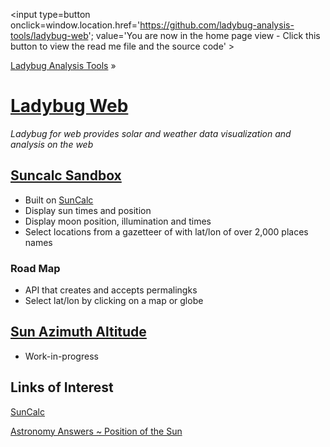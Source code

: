 ﻿<span style=display:none; >[You are now in a GitHub source code view - click this link to view the home page]( http://ladybug-analysis-tools.github.io/ladybug-web/ "View file as a web page." ) </span>
<input type=button onclick=window.location.href='https://github.com/ladybug-analysis-tools/ladybug-web'; 
value='You are now in the home page view - Click this button to view the read me file and the source code' >

[Ladybug Analysis Tools]( https://github.com/ladybug-analysis-tools ) »


[Ladybug Web]( index.html )
===

_Ladybug for web provides solar and weather data visualization and analysis on the web_


## [Suncalc Sandbox]( http://ladybug-analysis-tools.github.io/ladybug-web/suncalc-sandbox/suncalc-sandbox-r1.html )

* Built on [SunCalc]( https://github.com/mourner/suncalc )
* Display sun times and position
* Display moon position, illumination and times
* Select locations from a gazetteer of with lat/lon of over 2,000 places names

### Road Map

* API that creates and accepts permalingks
* Select lat/lon by clicking on a map or globe


## [Sun Azimuth Altitude]( http://ladybug-analysis-tools.github.io/ladybug-web/sun-azimuth-altitude/sun-azimuth-altitude-r1.html )

* Work-in-progress


## Links of Interest

[SunCalc]( https://github.com/mourner/suncalc )

[Astronomy Answers ~ Position of the Sun]( http://aa.quae.nl/en/reken/zonpositie.html )